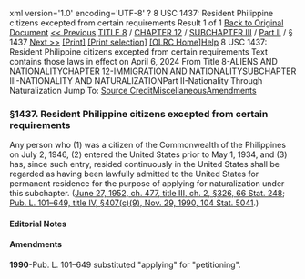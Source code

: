 xml version='1.0' encoding='UTF-8' ?
8 USC 1437: Resident Philippine citizens excepted from certain requirements
 Result 1 of 1
[Back to Original Document](/view.xhtml;jsessionid=1E3489A8E37A8761DAF30E11F7B41F1E)
[<< Previous](#)
 [TITLE 8](/view.xhtml;jsessionid=1E3489A8E37A8761DAF30E11F7B41F1E?req=granuleid%3AUSC-prelim-title8&saved=%7CZ3JhbnVsZWlkOlVTQy1wcmVsaW0tdGl0bGU4LXNlY3Rpb24xNDM3%7C%7C%7C0%7Cfalse%7Cprelim&edition=prelim) / [CHAPTER 12](/view.xhtml;jsessionid=1E3489A8E37A8761DAF30E11F7B41F1E?req=granuleid%3AUSC-prelim-title8-chapter12&saved=%7CZ3JhbnVsZWlkOlVTQy1wcmVsaW0tdGl0bGU4LXNlY3Rpb24xNDM3%7C%7C%7C0%7Cfalse%7Cprelim&edition=prelim) / [SUBCHAPTER III](/view.xhtml;jsessionid=1E3489A8E37A8761DAF30E11F7B41F1E?req=granuleid%3AUSC-prelim-title8-chapter12-subchapter3&saved=%7CZ3JhbnVsZWlkOlVTQy1wcmVsaW0tdGl0bGU4LXNlY3Rpb24xNDM3%7C%7C%7C0%7Cfalse%7Cprelim&edition=prelim) / [Part II](/view.xhtml;jsessionid=1E3489A8E37A8761DAF30E11F7B41F1E?req=granuleid%3AUSC-prelim-title8-chapter12-subchapter3-part2&saved=%7CZ3JhbnVsZWlkOlVTQy1wcmVsaW0tdGl0bGU4LXNlY3Rpb24xNDM3%7C%7C%7C0%7Cfalse%7Cprelim&edition=prelim) / § 1437
 [Next >>](#)
[[Print]](#)
 [[Print selection]](#)
[[OLRC Home]](/browse.xhtml;jsessionid=1E3489A8E37A8761DAF30E11F7B41F1E)[Help](/navHelp.xhtml;jsessionid=1E3489A8E37A8761DAF30E11F7B41F1E)
8 USC 1437: Resident Philippine citizens excepted from certain requirements
Text contains those laws in effect on April 6, 2024
From Title 8-ALIENS AND NATIONALITYCHAPTER 12-IMMIGRATION AND NATIONALITYSUBCHAPTER III-NATIONALITY AND NATURALIZATIONPart II-Nationality Through Naturalization
Jump To: [Source Credit](#sourcecredit)[Miscellaneous](#miscellaneous-note)[Amendments](#amendment-note)
### §1437. Resident Philippine citizens excepted from certain requirements
Any person who (1) was a citizen of the Commonwealth of the Philippines on July 2, 1946, (2) entered the United States prior to May 1, 1934, and (3) has, since such entry, resided continuously in the United States shall be regarded as having been lawfully admitted to the United States for permanent residence for the purpose of applying for naturalization under this subchapter.
([June 27, 1952, ch. 477, title III, ch. 2, §326, 66 Stat. 248](/statviewer.htm?volume=66&page=248); [Pub. L. 101–649, title IV, §407(c)(9), Nov. 29, 1990, 104 Stat. 5041](/statviewer.htm?volume=104&page=5041).)
#### **Editorial Notes**
#### Amendments
**1990**-Pub. L. 101–649 substituted "applying" for "petitioning".
